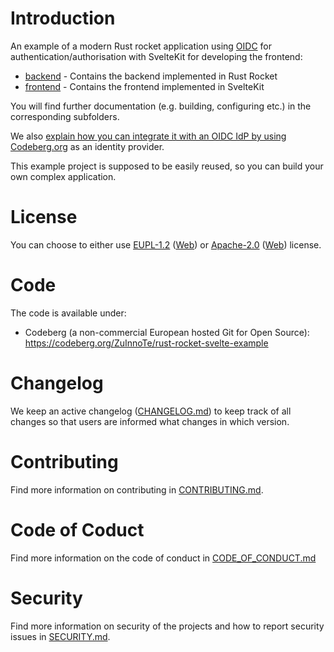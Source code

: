 # Introduction

An example of a modern Rust rocket application using [OIDC](https://en.wikipedia.org/wiki/OpenID#OpenID_Connect_(OIDC)) for authentication/authorisation with SvelteKit for developing the frontend:
* [backend](./backend) - Contains the backend implemented in Rust Rocket
* [frontend](./frontend) - Contains the frontend implemented in SvelteKit

You will find further documentation (e.g. building, configuring etc.) in the corresponding subfolders.

We also [explain how you can integrate it with an OIDC IdP by using Codeberg.org](./backend/docs/EXAMPLE-CODEBERG-OIDC.mds) as an identity provider.

This example project is supposed to be easily reused, so you can build your own complex application.

# License
You can choose to either use [EUPL-1.2](./LICENSE-EUPL-1.2) ([Web](https://spdx.org/licenses/EUPL-1.2.html)) or [Apache-2.0](./LICENSE-Apache-2.0) ([Web](https://spdx.org/licenses/Apache-2.0.html)) license.

# Code

The code is available under:

- Codeberg (a non-commercial European hosted Git for Open Source): https://codeberg.org/ZuInnoTe/rust-rocket-svelte-example

# Changelog
We keep an active changelog ([CHANGELOG.md](./CHANGELOG.md)) to keep track of all changes so that users are informed what changes in which version.

# Contributing
Find more information on contributing in [CONTRIBUTING.md](./CONTRIBUTING.md).

# Code of Coduct
Find more information on the code of conduct in [CODE_OF_CONDUCT.md](./CODE_OF_CONDUCT.md)

# Security
Find more information on security of the projects and how to report security issues in [SECURITY.md](./SECURITY.md).